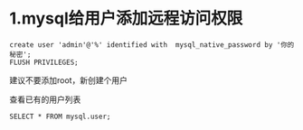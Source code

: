 # 1.mysql给用户添加远程访问权限


```
create user 'admin'@'%' identified with  mysql_native_password by '你的秘密';
FLUSH PRIVILEGES;
```
建议不要添加root，新创建个用户

查看已有的用户列表

```
SELECT * FROM mysql.user;

```

